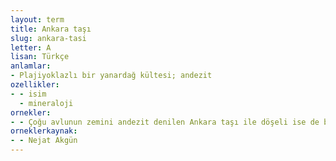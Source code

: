 ```yaml
---
layout: term
title: Ankara taşı
slug: ankara-tasi
letter: A
lisan: Türkçe
anlamlar:
- Plajiyoklazlı bir yanardağ kültesi; andezit
ozellikler:
- - isim
  - mineraloji
ornekler:
- - Çoğu avlunun zemini andezit denilen Ankara taşı ile döşeli ise de bazılarında da çiçek veya sebze ekilen bölümler vardır.
orneklerkaynak:
- - Nejat Akgün
---
```

